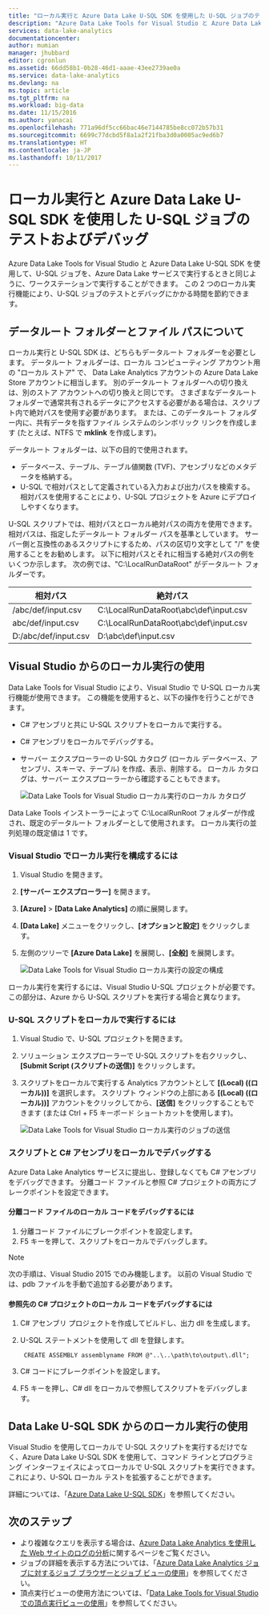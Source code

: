 ```yaml
---
title: "ローカル実行と Azure Data Lake U-SQL SDK を使用した U-SQL ジョブのテストおよびデバッグ | Microsoft Docs"
description: "Azure Data Lake Tools for Visual Studio と Azure Data Lake U-SQL SDK を使用して、ローカル ワークステーション上の U-SQL ジョブをテストおよびデバッグする方法について説明します。"
services: data-lake-analytics
documentationcenter: 
author: mumian
manager: jhubbard
editor: cgronlun
ms.assetid: 66dd58b1-0b28-46d1-aaae-43ee2739ae0a
ms.service: data-lake-analytics
ms.devlang: na
ms.topic: article
ms.tgt_pltfrm: na
ms.workload: big-data
ms.date: 11/15/2016
ms.author: yanacai
ms.openlocfilehash: 771a96df5cc66bac46e7144785be8cc072b57b31
ms.sourcegitcommit: 6699c77dcbd5f8a1a2f21fba3d0a0005ac9ed6b7
ms.translationtype: HT
ms.contentlocale: ja-JP
ms.lasthandoff: 10/11/2017
---
```

# <a name="test-and-debug-u-sql-jobs-by-using-local-run-and-the-azure-data-lake-u-sql-sdk"></a>ローカル実行と Azure Data Lake U-SQL SDK を使用した U-SQL ジョブのテストおよびデバッグ

Azure Data Lake Tools for Visual Studio と Azure Data Lake U-SQL SDK を使用して、U-SQL ジョブを、Azure Data Lake サービスで実行するときと同じように、ワークステーションで実行することができます。 この 2 つのローカル実行機能により、U-SQL ジョブのテストとデバッグにかかる時間を節約できます。

## <a name="understand-the-data-root-folder-and-the-file-path"></a>データルート フォルダーとファイル パスについて

ローカル実行と U-SQL SDK は、どちらもデータルート フォルダーを必要とします。 データルート フォルダーは、ローカル コンピューティング アカウント用の "ローカル ストア" で、 Data Lake Analytics アカウントの Azure Data Lake Store アカウントに相当します。 別のデータルート フォルダーへの切り換えは、別のストア アカウントへの切り換えと同じです。 さまざまなデータルート フォルダーで通常共有されるデータにアクセスする必要がある場合は、スクリプト内で絶対パスを使用す必要があります。 または、このデータルート フォルダー内に、共有データを指すファイル システムのシンボリック リンクを作成します (たとえば、NTFS で **mklink** を作成します)。

データルート フォルダーは、以下の目的で使用されます。

- データベース、テーブル、テーブル値関数 (TVF)、アセンブリなどのメタデータを格納する。
- U-SQL で相対パスとして定義されている入力および出力パスを検索する。 相対パスを使用することにより、U-SQL プロジェクトを Azure にデプロイしやすくなります。

U-SQL スクリプトでは、相対パスとローカル絶対パスの両方を使用できます。 相対パスは、指定したデータルート フォルダー パスを基準としています。 サーバー側と互換性のあるスクリプトにするため、パスの区切り文字として "/" を使用することをお勧めします。 以下に相対パスとそれに相当する絶対パスの例をいくつか示します。 次の例では、"C:\LocalRunDataRoot" がデータルート フォルダーです。

|相対パス|絶対パス|
|-------------|-------------|
|/abc/def/input.csv |C:\LocalRunDataRoot\abc\def\input.csv|
|abc/def/input.csv  |C:\LocalRunDataRoot\abc\def\input.csv|
|D:/abc/def/input.csv |D:\abc\def\input.csv|

## <a name="use-local-run-from-visual-studio"></a>Visual Studio からのローカル実行の使用

Data Lake Tools for Visual Studio により、Visual Studio で U-SQL ローカル実行機能が使用できます。 この機能を使用すると、以下の操作を行うことができます。

- C# アセンブリと共に U-SQL スクリプトをローカルで実行する。
- C# アセンブリをローカルでデバッグする。
- サーバー エクスプローラーの U-SQL カタログ (ローカル データベース、アセンブリ、スキーマ、テーブル) を作成、表示、削除する。 ローカル カタログは、サーバー エクスプローラーから確認することもできます。

    ![Data Lake Tools for Visual Studio ローカル実行のローカル カタログ](./media/data-lake-analytics-data-lake-tools-local-run/data-lake-tools-for-visual-studio-local-run-local-catalog.png)

Data Lake Tools インストーラーによって C:\LocalRunRoot フォルダーが作成され、既定のデータルート フォルダーとして使用されます。 ローカル実行の並列処理の既定値は 1 です。

### <a name="to-configure-local-run-in-visual-studio"></a>Visual Studio でローカル実行を構成するには

1. Visual Studio を開きます。
2. **[サーバー エクスプローラー]** を開きます。
3. **[Azure]**  >  **[Data Lake Analytics]** の順に展開します。
4. **[Data Lake]** メニューをクリックし、**[オプションと設定]** をクリックします。
5. 左側のツリーで **[Azure Data Lake]** を展開し、**[全般]** を展開します。

    ![Data Lake Tools for Visual Studio ローカル実行の設定の構成](./media/data-lake-analytics-data-lake-tools-local-run/data-lake-tools-for-visual-studio-local-run-configure.png)

ローカル実行を実行するには、Visual Studio U-SQL プロジェクトが必要です。 この部分は、Azure から U-SQL スクリプトを実行する場合と異なります。

### <a name="to-run-a-u-sql-script-locally"></a>U-SQL スクリプトをローカルで実行するには
1. Visual Studio で、U-SQL プロジェクトを開きます。   
2. ソリューション エクスプローラーで U-SQL スクリプトを右クリックし、**[Submit Script (スクリプトの送信)]** をクリックします。
3. スクリプトをローカルで実行する Analytics アカウントとして **[(Local) ((ローカル))]** を選択します。
スクリプト ウィンドウの上部にある **[(Local) ((ローカル))]** アカウントをクリックしてから、**[送信]** をクリックすることもできます (または Ctrl + F5 キーボード ショートカットを使用します)。

    ![Data Lake Tools for Visual Studio ローカル実行のジョブの送信](./media/data-lake-analytics-data-lake-tools-local-run/data-lake-tools-for-visual-studio-local-run-submit-job.png)

### <a name="debug-scripts-and-c-assemblies-locally"></a>スクリプトと C# アセンブリをローカルでデバッグする

Azure Data Lake Analytics サービスに提出し、登録しなくても C# アセンブリをデバッグできます。 分離コード ファイルと参照 C# プロジェクトの両方にブレークポイントを設定できます。

#### <a name="to-debug-local-code-in-code-behind-file"></a>分離コード ファイルのローカル コードをデバッグするには

1. 分離コード ファイルにブレークポイントを設定します。
2. F5 キーを押して、スクリプトをローカルでデバッグします。

> [!NOTE]
   > 次の手順は、Visual Studio 2015 でのみ機能します。 以前の Visual Studio では、pdb ファイルを手動で追加する必要があります。  
   >
   >

#### <a name="to-debug-local-code-in-a-referenced-c-project"></a>参照先の C# プロジェクトのローカル コードをデバッグするには

1. C# アセンブリ プロジェクトを作成してビルドし、出力 dll を生成します。
2. U-SQL ステートメントを使用して dll を登録します。

        CREATE ASSEMBLY assemblyname FROM @"..\..\path\to\output\.dll";
        
3. C# コードにブレークポイントを設定します。
4. F5 キーを押し、C# dll をローカルで参照してスクリプトをデバッグします。

## <a name="use-local-run-from-the-data-lake-u-sql-sdk"></a>Data Lake U-SQL SDK からのローカル実行の使用

Visual Studio を使用してローカルで U-SQL スクリプトを実行するだけでなく、Azure Data Lake U-SQL SDK を使用して、コマンド ラインとプログラミング インターフェイスによってローカルで U-SQL スクリプトを実行できます。 これにより、U-SQL ローカル テストを拡張することができます。

詳細については、「[Azure Data Lake U-SQL SDK](data-lake-analytics-u-sql-sdk.md)」を参照してください。


## <a name="next-steps"></a>次のステップ

* より複雑なクエリを表示する場合は、[Azure Data Lake Analytics を使用した Web サイトのログの分析](data-lake-analytics-analyze-weblogs.md)に関するページをご覧ください。
* ジョブの詳細を表示する方法については、「[Azure Data Lake Analytics ジョブに対するジョブ ブラウザーとジョブ ビューの使用](data-lake-analytics-data-lake-tools-view-jobs.md)」を参照してください。
* 頂点実行ビューの使用方法については、「[Data Lake Tools for Visual Studio での頂点実行ビューの使用](data-lake-analytics-data-lake-tools-use-vertex-execution-view.md)」を参照してください。
